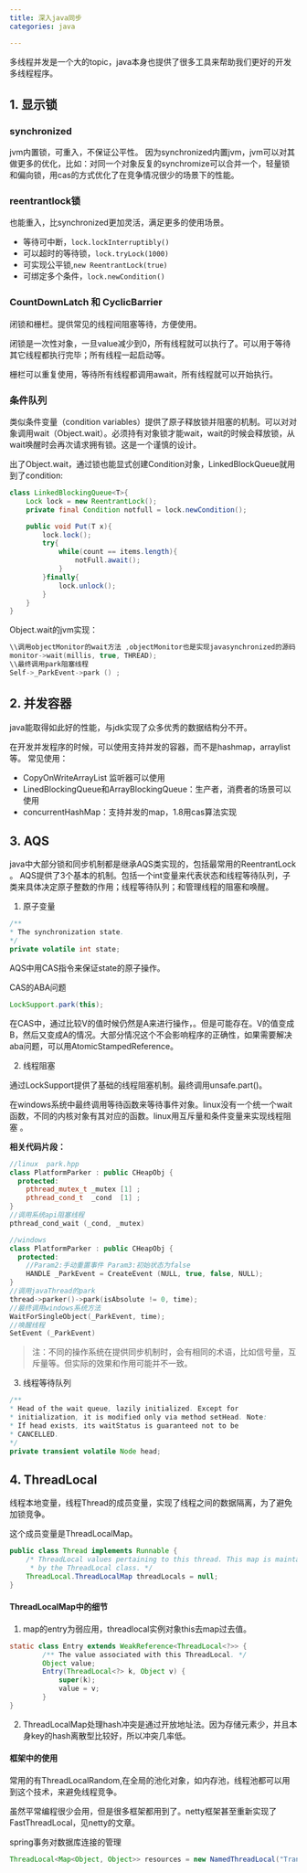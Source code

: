 ```yaml
---
title: 深入java同步
categories: java

---
```

多线程并发是一个大的topic，java本身也提供了很多工具来帮助我们更好的开发多线程程序。

## 1. 显示锁

### synchronized

jvm内置锁，可重入，不保证公平性。
因为synchronized内置jvm，jvm可以对其做更多的优化，比如：对同一个对象反复的synchromize可以合并一个，轻量锁和偏向锁，用cas的方式优化了在竞争情况很少的场景下的性能。

### reentrantlock锁

也能重入，比synchronized更加灵活，满足更多的使用场景。

- 等待可中断，`lock.lockInterruptibly()`
- 可以超时的等待锁，`lock.tryLock(1000)`
- 可实现公平锁,`new ReentrantLock(true)`
- 可绑定多个条件，`lock.newCondition()`

### CountDownLatch 和 CyclicBarrier

闭锁和栅栏。提供常见的线程间阻塞等待，方便使用。

闭锁是一次性对象，一旦value减少到0，所有线程就可以执行了。可以用于等待其它线程都执行完毕；所有线程一起启动等。

栅栏可以重复使用，等待所有线程都调用await，所有线程就可以开始执行。


### 条件队列

类似条件变量（condition variables）提供了原子释放锁并阻塞的机制。可以对对象调用wait（Object.wait）。必须持有对象锁才能wait，wait的时候会释放锁，从wait唤醒时会再次请求拥有锁。这是一个谨慎的设计。

出了Object.wait，通过锁也能显式创建Condition对象，LinkedBlockQueue就用到了condition:

```java
class LinkedBlockingQueue<T>{
    Lock lock = new ReentrantLock();
    private final Condition notfull = lock.newCondition();

    public void Put(T x){
        lock.lock();
        try{
            while(count == items.length){
                notFull.await();
            }
        }finally{
            lock.unlock();
        }
    }
}
```

Object.wait的jvm实现：

```c++
\\调用objectMonitor的wait方法 ,objectMonitor也是实现javasynchronized的源码 synchronizer.cpp
monitor->wait(millis, true, THREAD);
\\最终调用park阻塞线程
Self->_ParkEvent->park () ;
```

## 2. 并发容器

java能取得如此好的性能，与jdk实现了众多优秀的数据结构分不开。

在开发并发程序的时候，可以使用支持并发的容器，而不是hashmap，arraylist等。
常见使用：
- CopyOnWriteArrayList 监听器可以使用
- LinedBlockingQueue和ArrayBlockingQueue：生产者，消费者的场景可以使用
- concurrentHashMap：支持并发的map，1.8用cas算法实现

## 3. AQS

java中大部分锁和同步机制都是继承AQS类实现的，包括最常用的ReentrantLock 。
AQS提供了3个基本的机制。包括一个int变量来代表状态和线程等待队列，子类来具体决定原子整数的作用；线程等待队列；和管理线程的阻塞和唤醒。

1. 原子变量
```java
/**
* The synchronization state.
*/
private volatile int state;

```

AQS中用CAS指令来保证state的原子操作。

CAS的ABA问题

```java
LockSupport.park(this);
```

在CAS中，通过比较V的值时候仍然是A来进行操作，。但是可能存在。V的值变成B，然后又变成A的情况。大部分情况这个不会影响程序的正确性，如果需要解决aba问题，可以用AtomicStampedReference。

2. 线程阻塞

通过LockSupport提供了基础的线程阻塞机制。最终调用unsafe.part()。

在windows系统中最终调用等待函数来等待事件对象。linux没有一个统一个wait函数，不同的内核对象有其对应的函数。linux用互斥量和条件变量来实现线程阻塞 。

**相关代码片段：**

```c++
//linux  park.hpp
class PlatformParker : public CHeapObj {
  protected:
    pthread_mutex_t _mutex [1] ;
    pthread_cond_t  _cond  [1] ;
}
//调用系统api阻塞线程
pthread_cond_wait (_cond, _mutex)
```

```c++
//windows
class PlatformParker : public CHeapObj {
  protected:
    //Param2:手动重置事件 Param3:初始状态为false
    HANDLE _ParkEvent = CreateEvent (NULL, true, false, NULL);
}
//调用javaThread的park
thread->parker()->park(isAbsolute != 0, time);
//最终调用windows系统方法
WaitForSingleObject(_ParkEvent, time);
//唤醒线程
SetEvent (_ParkEvent)
```

>注：不同的操作系统在提供同步机制时，会有相同的术语，比如信号量，互斥量等。但实际的效果和作用可能并不一致。
3. 线程等待队列

```java
/**
* Head of the wait queue, lazily initialized. Except for
* initialization, it is modified only via method setHead. Note:
* If head exists, its waitStatus is guaranteed not to be
* CANCELLED.
*/
private transient volatile Node head;
```

## 4. ThreadLocal

线程本地变量，线程Thread的成员变量，实现了线程之间的数据隔离，为了避免加锁竞争。

这个成员变量是ThreadLocalMap。
```java
public class Thread implements Runnable {
    /* ThreadLocal values pertaining to this thread. This map is maintained
     * by the ThreadLocal class. */
    ThreadLocal.ThreadLocalMap threadLocals = null;
}
```
#### ThreadLocalMap中的细节

1. map的entry为弱应用，threadlocal实例对象this去map过去值。

```java
static class Entry extends WeakReference<ThreadLocal<?>> {
        /** The value associated with this ThreadLocal. */
        Object value;
        Entry(ThreadLocal<?> k, Object v) {
            super(k);
            value = v;
        }
}
```
2. ThreadLocalMap处理hash冲突是通过开放地址法。因为存储元素少，并且本身key的hash离散型比较好，所以冲突几率低。


#### 框架中的使用

常用的有ThreadLocalRandom,在全局的池化对象，如内存池，线程池都可以用到这个技术，来避免线程竞争。

虽然平常编程很少会用，但是很多框架都用到了。netty框架甚至重新实现了FastThreadLocal，见netty的文章。


spring事务对数据库连接的管理

```java
ThreadLocal<Map<Object, Object>> resources = new NamedThreadLocal("Transactional resources");
```